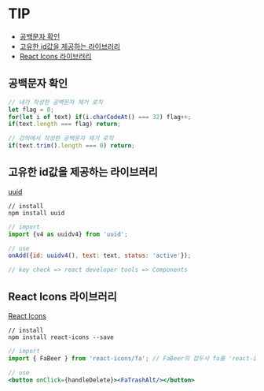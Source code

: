 # TIP
- [공백문자 확인](#공백문자-확인)
- [고유한 id값을 제공하는 라이브러리](#고유한-id값을-제공하는-라이브러리)
- [React Icons 라이브러리](#react-icons-라이브러리)

## 공백문자 확인
```jsx
// 내가 작성한 공백문자 제거 로직
let flag = 0;
for(let i of text) if(i.charCodeAt() === 32) flag++;
if(text.length === flag) return;

// 강의에서 작성한 공백문자 제거 로직
if(text.trim().length === 0) return;
```

## 고유한 id값을 제공하는 라이브러리
[uuid](https://www.npmjs.com/package/uuid)

```
// install
npm install uuid
```

```jsx
// import
import {v4 as uuidv4} from 'uuid';

// use
onAdd({id: uuidv4(), text: text, status: 'active'});

// key check => react developer tools => Components
```

## React Icons 라이브러리
[React Icons](https://react-icons.github.io/react-icons)

```
// install
npm install react-icons --save
```

```jsx
// import
import { FaBeer } from 'react-icons/fa'; // FaBeer의 접두사 fa를 'react-icons/fa' 명시

// use
<button onClick={handleDelete}><FaTrashAlt/></button>
```